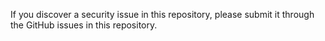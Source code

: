 If you discover a security issue in this repository, please submit it through the GitHub issues in this repository.